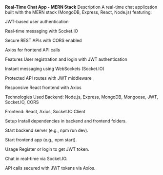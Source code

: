 **Real-Time Chat App - MERN Stack**
Description
A real-time chat application built with the MERN stack (MongoDB, Express, React, Node.js) featuring:

JWT-based user authentication

Real-time messaging with Socket.IO

Secure REST APIs with CORS enabled

Axios for frontend API calls

Features
User registration and login with JWT authentication

Instant messaging using WebSockets (Socket.IO)

Protected API routes with JWT middleware

Responsive React frontend with Axios

Technologies Used
Backend: Node.js, Express, MongoDB, Mongoose, JWT, Socket.IO, CORS

Frontend: React, Axios, Socket.IO Client

Setup
Install dependencies in backend and frontend folders.

Start backend server (e.g., npm run dev).

Start frontend app (e.g., npm start).

Usage
Register or login to get JWT token.

Chat in real-time via Socket.IO.

API calls secured with JWT tokens via Axios.
